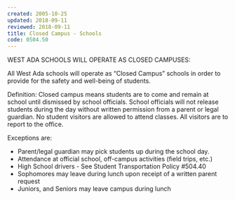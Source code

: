 ```yaml
---
created: 2005-10-25
updated: 2018-09-11
reviewed: 2018-09-11
title: Closed Campus - Schools
code: 0504.50
---
```



WEST ADA SCHOOLS WILL OPERATE AS CLOSED CAMPUSES:

All West Ada schools will operate as “Closed Campus” schools in order to provide for the safety and well-being of students.

Definition: Closed campus means students are to come and remain at school until dismissed by school officials. School officials will not release students during the day without written permission from a parent or legal guardian. No student visitors are allowed to attend classes. All visitors are to report to the office.

Exceptions are:

- Parent/legal guardian may pick students up during the school day.
- Attendance at official school, off-campus activities (field trips, etc.)
- High School drivers - See Student Transportation Policy #504.40
- Sophomores may leave during lunch upon receipt of a written parent request
- Juniors, and Seniors may leave campus during lunch
